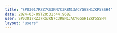 ```yaml
---
title: "SP03017RZZ7RS3KN7C3RBN13ACYGGSH1ZKP5SSH4"
date: 2024-03-09T20:31:44.968Z
user: SP03017RZZ7RS3KN7C3RBN13ACYGGSH1ZKP5SSH4
layout: "users"
---
```

    